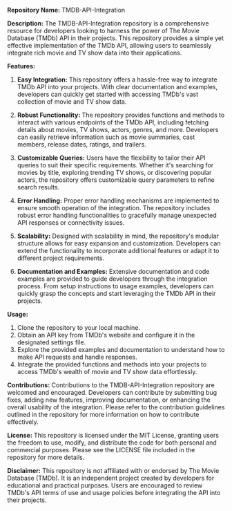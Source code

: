 **Repository Name:** TMDB-API-Integration

**Description:**
The TMDB-API-Integration repository is a comprehensive resource for developers looking to harness the power of The Movie Database (TMDb) API in their projects. This repository provides a simple yet effective implementation of the TMDb API, allowing users to seamlessly integrate rich movie and TV show data into their applications.

**Features:**

1. **Easy Integration:** This repository offers a hassle-free way to integrate TMDb API into your projects. With clear documentation and examples, developers can quickly get started with accessing TMDb's vast collection of movie and TV show data.

2. **Robust Functionality:** The repository provides functions and methods to interact with various endpoints of the TMDb API, including fetching details about movies, TV shows, actors, genres, and more. Developers can easily retrieve information such as movie summaries, cast members, release dates, ratings, and trailers.

3. **Customizable Queries:** Users have the flexibility to tailor their API queries to suit their specific requirements. Whether it's searching for movies by title, exploring trending TV shows, or discovering popular actors, the repository offers customizable query parameters to refine search results.

4. **Error Handling:** Proper error handling mechanisms are implemented to ensure smooth operation of the integration. The repository includes robust error handling functionalities to gracefully manage unexpected API responses or connectivity issues.

5. **Scalability:** Designed with scalability in mind, the repository's modular structure allows for easy expansion and customization. Developers can extend the functionality to incorporate additional features or adapt it to different project requirements.

6. **Documentation and Examples:** Extensive documentation and code examples are provided to guide developers through the integration process. From setup instructions to usage examples, developers can quickly grasp the concepts and start leveraging the TMDb API in their projects.

**Usage:**
1. Clone the repository to your local machine.
2. Obtain an API key from TMDb's website and configure it in the designated settings file.
3. Explore the provided examples and documentation to understand how to make API requests and handle responses.
4. Integrate the provided functions and methods into your projects to access TMDb's wealth of movie and TV show data effortlessly.

**Contributions:**
Contributions to the TMDB-API-Integration repository are welcomed and encouraged. Developers can contribute by submitting bug fixes, adding new features, improving documentation, or enhancing the overall usability of the integration. Please refer to the contribution guidelines outlined in the repository for more information on how to contribute effectively.

**License:**
This repository is licensed under the MIT License, granting users the freedom to use, modify, and distribute the code for both personal and commercial purposes. Please see the LICENSE file included in the repository for more details.

**Disclaimer:**
This repository is not affiliated with or endorsed by The Movie Database (TMDb). It is an independent project created by developers for educational and practical purposes. Users are encouraged to review TMDb's API terms of use and usage policies before integrating the API into their projects.

